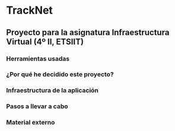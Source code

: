 # TrackNet

## Proyecto para la asignatura Infraestructura Virtual (4º II, ETSIIT)

### Herramientas usadas

### ¿Por qué he decidido este proyecto?

### Infraestructura de la aplicación

### Pasos a llevar a cabo

### Material externo
